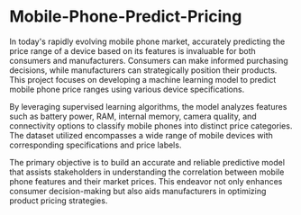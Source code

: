 # Mobile-Phone-Predict-Pricing
​In today's rapidly evolving mobile phone market, accurately predicting the price range of a device based on its features is invaluable for both consumers and manufacturers. Consumers can make informed purchasing decisions, while manufacturers can strategically position their products. This project focuses on developing a machine learning model to predict mobile phone price ranges using various device specifications.​


By leveraging supervised learning algorithms, the model analyzes features such as battery power, RAM, internal memory, camera quality, and connectivity options to classify mobile phones into distinct price categories. The dataset utilized encompasses a wide range of mobile devices with corresponding specifications and price labels.​


The primary objective is to build an accurate and reliable predictive model that assists stakeholders in understanding the correlation between mobile phone features and their market prices. This endeavor not only enhances consumer decision-making but also aids manufacturers in optimizing product pricing strategies.​

